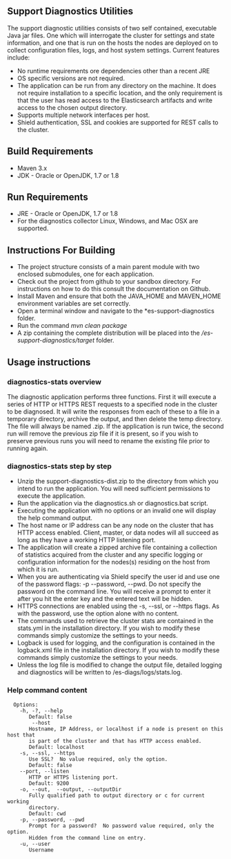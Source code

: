 ## Support Diagnostics Utilities
The support diagnostic utilities consists of two self contained, executable Java jar files. One which will interrogate the cluster for settings and state information, and one that is run on the hosts the nodes are deployed on to collect configuration files, logs, and host system settings. Current features include:

* No runtime requirements ore dependencies other than a recent JRE
* OS specific versions are not required.
* The application can be run from any directory on the machine.  It does not require installation to a specific location, and the only requirement is that the user has read access to the Elasticsearch artifacts and write access to the chosen output directory.
* Supports multiple network interfaces per host.
* Shield authentication, SSL and cookies are supported for REST calls to the cluster.

## Build Requirements
* Maven 3.x
* JDK - Oracle or OpenJDK, 1.7 or 1.8

## Run Requirements
* JRE - Oracle or OpenJDK, 1.7 or 1.8
* For the diagnostics collector Linux, Windows, and Mac OSX are supported.

## Instructions For Building
* The project structure consists of a main parent module with two enclosed submodules, one for each application.
* Check out the project from github to your sandbox directory.  For instructions on how to do this consult the documentation on Github.
* Install Maven and ensure that both the JAVA_HOME and MAVEN_HOME environment variables are set correctly.
* Open a terminal window and navigate to the *es-support-diagnostics folder.
* Run the command *mvn clean package*
* A zip containing the complete distribution will be placed into the */es-support-diagnostics/target* folder.

## Usage instructions
### diagnostics-stats overview
The diagnostic application performs three functions.  First it will execute a series of HTTP or HTTPS REST requests to a specified node in the cluster to be diagnosed.  It will write the responses from each of these to a file in a temporary directory, archive the output, and then delete the temp directory.  The file will always be named <cluster name>.zip.  If the application is run twice, the second run will remove the previous zip file if it is present, so if you wish to preserve previous runs you will need to rename the existing file prior to running again.

### diagnostics-stats step by step
* Unzip the support-diagnostics-dist.zip to the directory from which you intend to run the application.  You will need sufficient permissions to execute the application.
* Run the application via the diagnostics.sh or diagnostics.bat script.
* Executing the application with no options or an invalid one will display the help command output.
* The host name or IP address can be any node on the cluster that has HTTP access enabled.  Client, master, or data nodes will all succeed as long as they have a working HTTP listening port.
* The application will create a zipped archive file containing a collection of statistics acquired from the cluster and any specific logging or configuration information for the nodes(s) residing on the host from which it is run.
* When you are authenticating via Shield specify the user id and use one of the password flags: -p --password, --pwd.  Do not specify the password on the command line. You will receive a prompt to enter it after you hit the enter key and the entered text will be hidden.
* HTTPS connections are enabled using the -s, --ssl, or --https flags.  As with the password, use the option alone with no content.
* The commands used to retrieve the cluster stats are contained in the stats.yml in the installation directory.  If you wish to modify these commands simply customize the settings to your needs.
* Logback is used for logging, and the configuration is contained in the logback.xml file in the installation directory.  If you wish to modify these commands simply customize the settings to your needs.
* Unless the log file is modified to change the output file, detailed logging and diagnostics will be written to <user home>/es-diags/logs/stats.log.

### Help command content
``````
  Options:
    -h, -?, --help
       Default: false
        --host
       Hostname, IP Address, or localhost if a node is present on this host that
       is part of the cluster and that has HTTP access enabled.
       Default: localhost
    -s, --ssl, --https
       Use SSL?  No value required, only the option.
       Default: false
    --port, --listen
       HTTP or HTTPS listening port.
       Default: 9200
    -o, --out,  --output, --outputDir
       Fully qualified path to output directory or c for current working
       directory.
       Default: cwd
    -p, --password, --pwd
       Prompt for a password?  No password value required, only the option.
       Hidden from the command line on entry.
    -u, --user
       Username

``````
